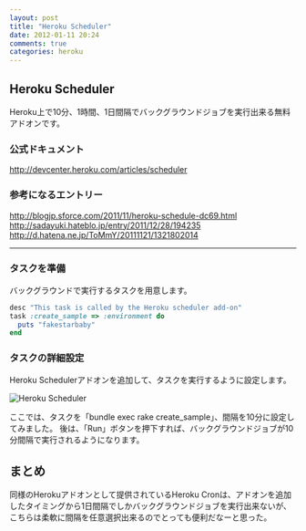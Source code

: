 ```yaml
---
layout: post
title: "Heroku Scheduler"
date: 2012-01-11 20:24
comments: true
categories: heroku
---
```


## Heroku Scheduler

Heroku上で10分、1時間、1日間隔でバックグラウンドジョブを実行出来る無料アドオンです。

<!-- more -->

### 公式ドキュメント

http://devcenter.heroku.com/articles/scheduler

### 参考になるエントリー

http://blogjp.sforce.com/2011/11/heroku-schedule-dc69.html
http://sadayuki.hateblo.jp/entry/2011/12/28/194235
http://d.hatena.ne.jp/ToMmY/20111121/1321802014

***

### タスクを準備

バックグラウンドで実行するタスクを用意します。

```ruby lib/tasks/scheduler.rake
desc "This task is called by the Heroku scheduler add-on"
task :create_sample => :environment do
  puts "fakestarbaby"
end
```

### タスクの詳細設定

Heroku Schedulerアドオンを追加して、タスクを実行するように設定します。

![Heroku Scheduler](http://f.cl.ly/items/3w1z2k0o2P3M1M1T3k44/heroku_scheduler.jpg "Heroku Scheduler")

ここでは、タスクを「bundle exec rake create_sample」、間隔を10分に設定してみました。
後は、「Run」ボタンを押下すれば、バックグラウンドジョブが10分間隔で実行されるようになります。

## まとめ

同様のHerokuアドオンとして提供されているHeroku Cronは、アドオンを追加したタイミングから1日間隔でしかバックグラウンドジョブを実行出来ないが、こちらは柔軟に間隔を任意選択出来るのでとっても便利だなーと思った。